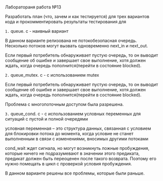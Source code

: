 Лаборатораня работа №13

Разработать план  (что, зачем и как тестируется)  для трех вариантов кода и прокомментировать результаты тестирования для
     
`1.` queue. c  - наивный вариант

В данном варианте релизована не потокобезопасная очередь. Несколько потоков могут вызвать одновременно next_in и next_out.

Если первый потребитель обнаруживает пустую очередь, то он выводит сообщение об ошибке и завершает свое выполнение, хотя должен ждать, когда очередь пополнится(перейти в состояние blocked).

`2.` queue_mutex. c  - с использованием mutex

Если первый потребитель обнаруживает пустую очередь, то он выводит сообщение об ошибке и завершает свое выполнение, хотя должен ждать, когда очередь пополнится(перейти в состояние blocked).

Проблема с многопоточным доступом была разрешена.

`3.` queue_cond. c  - с использованием условных переменных для ситуаций с пустой и полной очередями

условная переменная – это структура данных, связанная с условием для блокировки потока до момента, когда условие не станет выполненным в связи с изменениями, вносимых другими потоками

cond_wait ждет сигнала, но могут возникнуть ложные пробуждения, которые ничего не подразумевают в значении этого предиката, предикат должен быть переоценен после такого возврата. Поэтому его нужно помещать в цикл с проверкой условия пробуждения.

В данном варианте решены все проблемы, которые были раньше.












